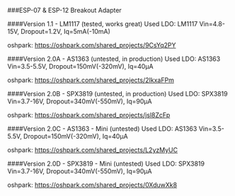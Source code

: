 ###ESP-07 & ESP-12 Breakout Adapter

####Version 1.1 - LM1117 (tested, works great)
Used LDO: LM1117
Vin=4.8-15V, Dropout=1.2V, Iq=5mA(-10mA)

oshpark: https://oshpark.com/shared_projects/9CsYq2PY

####Version 2.0A - AS1363 (untested, in production)
Used LDO: AS1363
Vin=3.5-5.5V, Dropout=150mV(-320mV), Iq=40µA

oshpark: https://oshpark.com/shared_projects/2IkxaFPm

####Version 2.0B - SPX3819 (untested, in production)
Used LDO: SPX3819 
Vin=3.7-16V, Dropout=340mV(-550mV), Iq=90µA

oshpark: https://oshpark.com/shared_projects/jsl8ZcFp

####Version 2.0C - AS1363 - Mini (untested)
Used LDO: AS1363
Vin=3.5-5.5V, Dropout=150mV(-320mV), Iq=40µA

oshpark: https://oshpark.com/shared_projects/L2yzMyUC

####Version 2.0D - SPX3819 - Mini (untested)
Used LDO: SPX3819 
Vin=3.7-16V, Dropout=340mV(-550mV), Iq=90µA

oshpark: https://oshpark.com/shared_projects/0XduwXk8